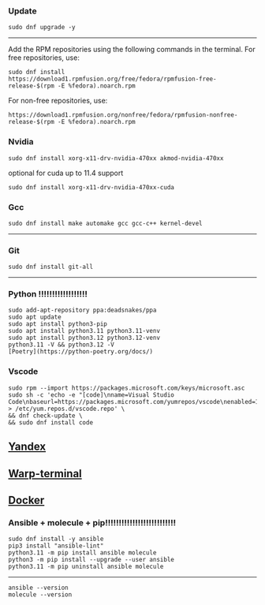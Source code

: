 ### Update
```
sudo dnf upgrade -y
```
--------------------------------------------------------------------
Add the RPM repositories using the following commands in the terminal. For free repositories, use:
```
sudo dnf install https://download1.rpmfusion.org/free/fedora/rpmfusion-free-release-$(rpm -E %fedora).noarch.rpm
```
For non-free repositories, use:
```
https://download1.rpmfusion.org/nonfree/fedora/rpmfusion-nonfree-release-$(rpm -E %fedora).noarch.rpm
```
### Nvidia
```
sudo dnf install xorg-x11-drv-nvidia-470xx akmod-nvidia-470xx
```
optional for cuda up to 11.4 support
```
sudo dnf install xorg-x11-drv-nvidia-470xx-cuda 
```
### Gcc
```
sudo dnf install make automake gcc gcc-c++ kernel-devel
```
--------------------------------------------------------------------
### Git
```
sudo dnf install git-all
```
--------------------------------------------------------------------
### Python !!!!!!!!!!!!!!!!!!
```
sudo add-apt-repository ppa:deadsnakes/ppa
sudo apt update
sudo apt install python3-pip
sudo apt install python3.11 python3.11-venv
sudo apt install python3.12 python3.12-venv
python3.11 -V && python3.12 -V
[Poetry](https://python-poetry.org/docs/)
```
### Vscode
```
sudo rpm --import https://packages.microsoft.com/keys/microsoft.asc
sudo sh -c 'echo -e "[code]\nname=Visual Studio Code\nbaseurl=https://packages.microsoft.com/yumrepos/vscode\nenabled=1\ngpgcheck=1\ngpgkey=https://packages.microsoft.com/keys/microsoft.asc" > /etc/yum.repos.d/vscode.repo' \
&& dnf check-update \
&& sudo dnf install code
```
[Yandex](https://browser.yandex.ru)
--------------------------------------------------------------------
[Warp-terminal](https://www.warp.dev)
--------------------------------------------------------------------
[Docker](https://docs.docker.com/desktop/install/fedora/)
--------------------------------------------------------------------

### Ansible + molecule + pip!!!!!!!!!!!!!!!!!!!!!!!!!!
```
sudo dnf install -y ansible
pip3 install "ansible-lint"
python3.11 -m pip install ansible molecule
python3 -m pip install --upgrade --user ansible
python3.11 -m pip uninstall ansible molecule
```
--------------------------------------------------------------------
```
ansible --version
molecule --version
